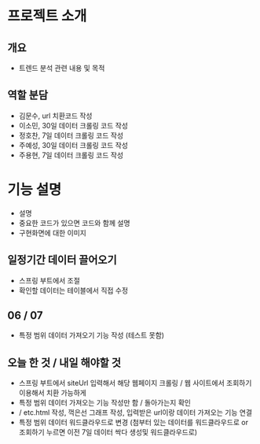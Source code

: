 # 프로젝트 소개
## 개요
- 트렌드 분석 관련 내용 및 목적


## 역할 분담
- 김문수, url 치환코드 작성
- 이소민, 30일 데이터 크롤링 코드 작성
- 정호찬, 7일 데이터 크롤링 코드 작성
- 주예성, 30일 데이터 크롤링 코드 작성
- 주용현, 7일 데이터 크롤링 코드 작성

# 기능 설명
- 설명
- 중요한 코드가 있으면 코드와 함께 설명
- 구현화면에 대한 이미지

## 일정기간 데이터 끌어오기
- 스프링 부트에서 조절
- 확인할 데이터는 테이블에서 직접 수정

## 06 / 07
- 특정 범위 데이터 가져오기 기능 작성 (테스트 못함)


## 오늘 한 것 / 내일 해야할 것
- 스프링 부트에서 siteUrl 입력해서 해당 웹페이지 크롤링 / 웹 사이트에서 조회하기 이용해서 치환 가능하게
- 특정 범위 데이터 가져오는 기능 작성만 함 / 돌아가는지 확인
- / etc.html 작성, 꺽은선 그래프 작성, 입력받은 url이랑 데이터 가져오는 기능 연결
- 특정 범위 데이터 워드클라우드로 변경 (첨부터 있는 데이터를 워드클라우드로 or 조회하기 누르면 이전 7일 데이터 싹다 생성및 워드클라우드로)

## 